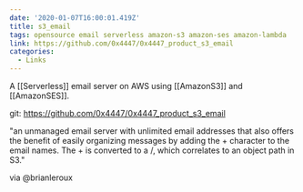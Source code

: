 ```yaml
---
date: '2020-01-07T16:00:01.419Z'
title: s3_email
tags: opensource email serverless amazon-s3 amazon-ses amazon-lambda
link: https://github.com/0x4447/0x4447_product_s3_email
categories:
  - Links
---
```


A [[Serverless]] email server on AWS using [[AmazonS3]] and [[AmazonSES]].

git: https://github.com/0x4447/0x4447_product_s3_email

"an unmanaged email server with unlimited email addresses that also offers the benefit of easily organizing messages by adding the + character to the email names. The + is converted to a /, which correlates to an object path in S3."

via @brianleroux

